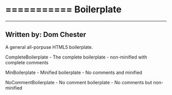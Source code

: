 ===========
Boilerplate
===========

----------------------
Written by: Dom Chester
----------------------

A general all-porpuse HTML5 boilerplate.

CompleteBoilerplate - The complete boilerplate - non-minified with complete comments

MinBoilerplate - Minified boilerplate - No comments and minified

NoCommentBoilerplate - No comment boilerplate - No comments but non-minified